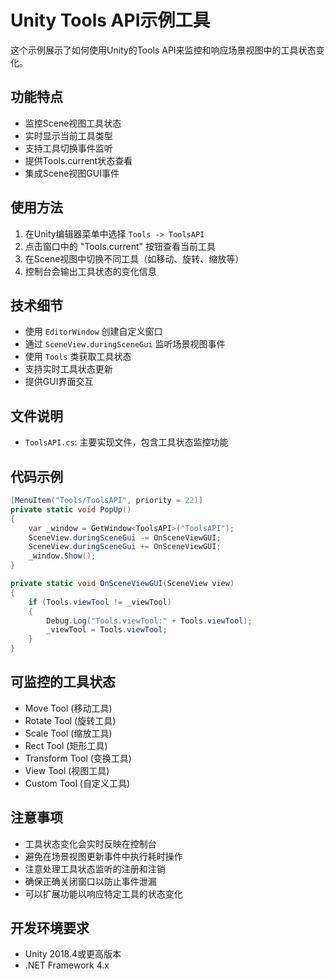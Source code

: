 # Unity Tools API示例工具

这个示例展示了如何使用Unity的Tools API来监控和响应场景视图中的工具状态变化。

## 功能特点

- 监控Scene视图工具状态
- 实时显示当前工具类型
- 支持工具切换事件监听
- 提供Tools.current状态查看
- 集成Scene视图GUI事件

## 使用方法

1. 在Unity编辑器菜单中选择 `Tools -> ToolsAPI`
2. 点击窗口中的 "Tools.current" 按钮查看当前工具
3. 在Scene视图中切换不同工具（如移动、旋转、缩放等）
4. 控制台会输出工具状态的变化信息

## 技术细节

- 使用 `EditorWindow` 创建自定义窗口
- 通过 `SceneView.duringSceneGui` 监听场景视图事件
- 使用 `Tools` 类获取工具状态
- 支持实时工具状态更新
- 提供GUI界面交互

## 文件说明

- `ToolsAPI.cs`: 主要实现文件，包含工具状态监控功能

## 代码示例

```csharp
[MenuItem("Tools/ToolsAPI", priority = 22)]
private static void PopUp()
{
    var _window = GetWindow<ToolsAPI>("ToolsAPI");
    SceneView.duringSceneGui -= OnSceneViewGUI;
    SceneView.duringSceneGui += OnSceneViewGUI;
    _window.Show();
}

private static void OnSceneViewGUI(SceneView view)
{
    if (Tools.viewTool != _viewTool)
    {
        Debug.Log("Tools.viewTool:" + Tools.viewTool);
        _viewTool = Tools.viewTool;
    }
}
```

## 可监控的工具状态

- Move Tool (移动工具)
- Rotate Tool (旋转工具)
- Scale Tool (缩放工具)
- Rect Tool (矩形工具)
- Transform Tool (变换工具)
- View Tool (视图工具)
- Custom Tool (自定义工具)

## 注意事项

- 工具状态变化会实时反映在控制台
- 避免在场景视图更新事件中执行耗时操作
- 注意处理工具状态监听的注册和注销
- 确保正确关闭窗口以防止事件泄漏
- 可以扩展功能以响应特定工具的状态变化

## 开发环境要求

- Unity 2018.4或更高版本
- .NET Framework 4.x 